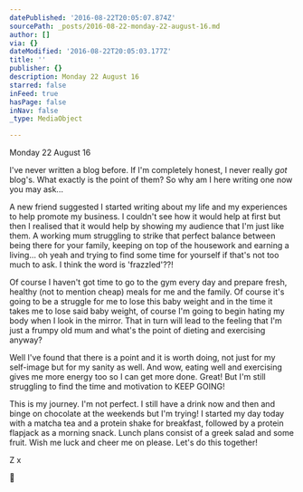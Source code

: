 ```yaml
---
datePublished: '2016-08-22T20:05:07.874Z'
sourcePath: _posts/2016-08-22-monday-22-august-16.md
author: []
via: {}
dateModified: '2016-08-22T20:05:03.177Z'
title: ''
publisher: {}
description: Monday 22 August 16
starred: false
inFeed: true
hasPage: false
inNav: false
_type: MediaObject

---
```

Monday 22 August 16

I've never written a blog before. If I'm completely honest, I never really _got_ blog's. What exactly is the point of them? So why am I here writing one now you may ask...

A new friend suggested I started writing about my life and my experiences to help promote my business. I couldn't see how it would help at first but then I realised that it would help by showing my audience that I'm just like them. A working mum struggling to strike that perfect balance between being there for your family, keeping on top of the housework and earning a living... oh yeah and trying to find some time for yourself if that's not too much to ask. I think the word is 'frazzled'??!

Of course I haven't got time to go to the gym every day and prepare fresh, healthy (not to mention cheap) meals for me and the family. Of course it's going to be a struggle for me to lose this baby weight and in the time it takes me to lose said baby weight, of course I'm going to begin hating my body when I look in the mirror. That in turn will lead to the feeling that I'm just a frumpy old mum and what's the point of dieting and exercising anyway?

Well I've found that there is a point and it is worth doing, not just for my self-image but for my sanity as well. And wow, eating well and exercising gives me more energy too so I can get more done. Great! But I'm still struggling to find the time and motivation to KEEP GOING!

This is my journey. I'm not perfect. I still have a drink now and then and binge on chocolate at the weekends but I'm trying! I started my day today with a matcha tea and a protein shake for breakfast, followed by a protein flapjack as a morning snack. Lunch plans consist of a greek salad and some fruit. Wish me luck and cheer me on please. Let's do this together!

Z x

